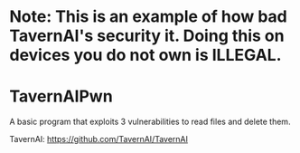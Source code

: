 
# Note: This is an example of how bad TavernAI's security it. Doing this on devices you do not own is ILLEGAL.
# TavernAIPwn
A basic program that exploits 3 vulnerabilities to read files and delete them.

TavernAI: https://github.com/TavernAI/TavernAI
